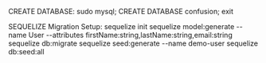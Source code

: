 CREATE DATABASE:
    sudo mysql;
    CREATE DATABASE confusion;
    exit

SEQUELIZE Migration Setup:
    sequelize init
    sequelize model:generate --name User --attributes firstName:string,lastName:string,email:string
    sequelize db:migrate
    sequelize seed:generate --name demo-user
    sequelize db:seed:all

